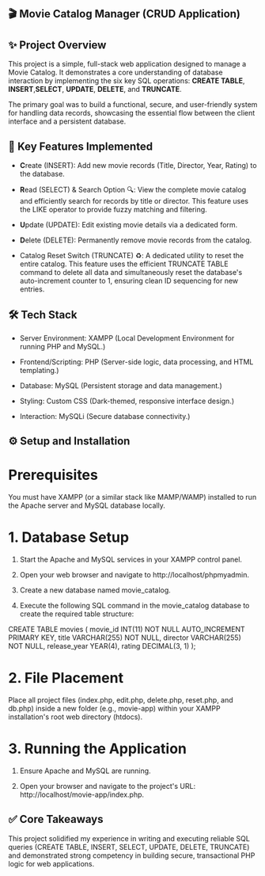 ## 🎬 Movie Catalog Manager (CRUD Application)

## ✨ Project Overview

This project is a simple, full-stack web application designed to manage a Movie Catalog. It demonstrates a core understanding of database interaction by implementing the six key SQL operations: **CREATE TABLE**, **INSERT**,**SELECT**, **UPDATE**, **DELETE**, and **TRUNCATE**.

The primary goal was to build a functional, secure, and user-friendly system for handling data records, showcasing the essential flow between the client interface and a persistent database.

## 🚀 Key Features Implemented

- **C**reate (INSERT): Add new movie records (Title, Director, Year, Rating) to the database.

- **R**ead (SELECT) & Search Option 🔍: View the complete movie catalog and efficiently search for records by title or director. This feature uses the LIKE operator to provide fuzzy matching and filtering.

- **U**pdate (UPDATE): Edit existing movie details via a dedicated form.

- **D**elete (DELETE): Permanently remove movie records from the catalog.

- Catalog Reset Switch (TRUNCATE) ♻️: A dedicated utility to reset the entire catalog. This feature uses the efficient TRUNCATE TABLE command to delete all data and simultaneously reset the database's auto-increment counter to 1, ensuring clean ID sequencing for new entries.

## 🛠️ Tech Stack

- Server Environment: XAMPP (Local Development Environment for running PHP and MySQL.)

- Frontend/Scripting: PHP (Server-side logic, data processing, and HTML templating.)

- Database: MySQL (Persistent storage and data management.)

- Styling: Custom CSS (Dark-themed, responsive interface design.)

- Interaction: MySQLi (Secure database connectivity.)


## ⚙️ Setup and Installation

# Prerequisites

You must have XAMPP (or a similar stack like MAMP/WAMP) installed to run the Apache server and MySQL database locally.

# 1. Database Setup

1. Start the Apache and MySQL services in your XAMPP control panel.

2. Open your web browser and navigate to http://localhost/phpmyadmin.

3. Create a new database named movie_catalog.

4. Execute the following SQL command in the movie_catalog database to create the required table structure:

CREATE TABLE movies (
    movie_id INT(11) NOT NULL AUTO_INCREMENT PRIMARY KEY,
    title VARCHAR(255) NOT NULL,
    director VARCHAR(255) NOT NULL,
    release_year YEAR(4),
    rating DECIMAL(3, 1)
);


# 2. File Placement

Place all project files (index.php, edit.php, delete.php, reset.php, and db.php) inside a new folder (e.g., movie-app) within your XAMPP installation's root web directory (htdocs).

# 3. Running the Application

1. Ensure Apache and MySQL are running.

2. Open your browser and navigate to the project's URL: http://localhost/movie-app/index.php.

## ✅ Core Takeaways

This project solidified my experience in writing and executing reliable SQL queries (CREATE TABLE, INSERT, SELECT, UPDATE, DELETE, TRUNCATE) and demonstrated strong competency in building secure, transactional PHP logic for web applications.
